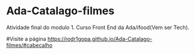 # Ada-Catalago-filmes
Atividade final do modulo 1. Curso Front End da Ada/ifood(Vem ser Tech).

#Visite a página https://rodr1gopa.github.io/Ada-Catalago-filmes/#cabecalho
